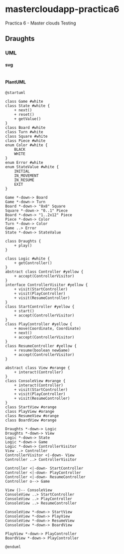 # mastercloudapp-practica6
Practica 6 - Master clouds Testing

## Draughts
### UML
#### svg
<p align="center">
  <img alt="" src="https://www.plantuml.com/plantuml/svg/lLNBJjj055qpNp5ADWwfhOOLYme1gTLQJIWY9ksk6fnfi6Hxw7YCWoZ_tddOyx27bbMpii-vxtElSrupH5bJ5W1a1Qfh-0cL64xR-vpX3jamn7e8FeEZEQpmWGKp0Fbl3YckiNdROxP5HOCvyDBvNn94Tsx8jA7L8Ccl1j51ukiSPnh2LLF29Ia8DQM8b9UhY-KN-VJjSvB6FAkqZ2dLbWgHRSZQt039LP8c5wlk-SVwwpPUnrTf_tuJRsxNiNoBloSfZm_aY8x37Mchy4orTpG0HOD0DQwnoUdXTD8r2hf-3Va-YXOJrVB8SH559uV5IK-hkMXQ3WN8aGumMLCKdQbf02MajZ43wRN_I56plsTrDvavV2ZGarIoCrYHVPwvuvEIBqd5A2aAJAKrkgiPHHc3oikmSFg4YuAqsXTb6NvWWR7OvdNE21LHyefX-XFnLaVqACwZm8EDs6LZF7F8QzxBQzmDhfiIs-oBMNuxv2YnF1-z_NzhfzjffufHk98yOkvEw2wlk3hle7dkSpZ7z--4mzP6AQaq2Eu8AJ2gUFXMhCrR4WnrtkQuXLD2KRKtso5Lv3Q1RxeSgtdQjpl-3xNjQYpLFB0Av27a0JiuqBUbxqyUamSNVa1TcdkhGr3eDCH6GW5PXlW860gC3-h3RnL1PRVMnVNiWzeMsdKWYDV6rSLhCfJ7DY9XtxVgAvY5eRr5mDueKRgd9eSVr-FGereS2riUjJT-kbyVFsksoC_hPG90xw4JsYhFBDvh5k0SLpl-V_y7">
</p>

#### PlantUML
```PlantUML
@startuml

class Game #white
class State #white {
	+ next()
    + reset()
    + getValue()
}
class Board #white
class Turn #white
class Square #white
class Piece #white
enum Color #white {
    BLACK
    WHITE
}
enum Error #white
enum StateValue #white {
    INITIAL
    IN_MOVEMENT
    IN_RESUME
    EXIT
}

Game *-down-> Board	
Game *-down-> Turn
Board *-down-> "8x8" Square
Square *-down-> "0..1" Piece
Board *-down-> "1..2x12" Piece
Piece *-down-> Color
Turn *-down-> Color
Game ..> Error
State *-down-> StateValue

class Draughts {
    + play()
}

class Logic #white {
    + getController()
}
abstract class Controller #yellow {
    + accept(ControllerVisitor)
}
interface ControllerVisitor #yellow {
    + visit(StartController)
    + visit(PlayController)
    + visit(ResumeController)
}
class StartController #yellow {
    + start()
    + accept(ControllerVisitor)
}
class PlayController #yellow {
    + move(Coordinate, Coordinate)
    + next()
    + accept(ControllerVisitor)
}
class ResumeController #yellow {
    + resume(boolean newGame)
    + accept(ControllerVisitor)
}

abstract class View #orange {
    + interact(Controller)
}
class ConsoleView #orange {
    + interact(Controller)
    + visit(StartController)
    + visit(PlayController)
    + visit(ResumeController)
}
class StartView #orange
class PlayView #orange
class ResumeView #orange
class BoardView #orange

Draughts *-down-> Logic
Draughts *-down-> View
Logic *-down-> State
Logic *-down-> Game
Logic *-down-> ControllerVisitor
View ..> Controller
ControllerVisitor <|-down- View
Controller ..> ControllerVisitor

Controller <|-down- StartController
Controller <|-down- PlayController
Controller <|-down- ResumeController
Controller o--> Game

View ()-- ConsoleView
ConsoleView ..> StartController
ConsoleView ..> PlayController
ConsoleView ..> ResumeController

ConsoleView *-down-> StartView
ConsoleView *-down-> PlayView
ConsoleView *-down-> ResumeView
ConsoleView *-down-> BoardView

PlayView *-down-> PlayController
BoardView *-down-> PlayController

@enduml
```
